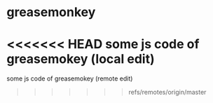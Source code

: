 greasemonkey
============

<<<<<<< HEAD
some js code of greasemokey (local edit)
=======
some js code of greasemokey (remote edit)
>>>>>>> refs/remotes/origin/master
